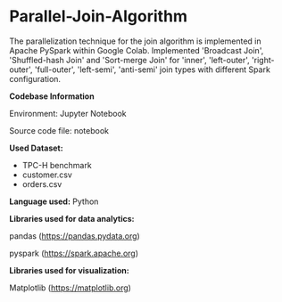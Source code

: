 # Parallel-Join-Algorithm

The parallelization technique for the join algorithm is implemented in Apache PySpark within Google Colab. Implemented 'Broadcast Join', 'Shuffled-hash Join' and 'Sort-merge Join' for 'inner', 'left-outer', 'right-outer', 'full-outer', 'left-semi', 'anti-semi' join types with different Spark configuration. 

**Codebase Information**

Environment: Jupyter Notebook

Source code file: notebook

**Used Dataset:**

* TPC-H benchmark 
* customer.csv
* orders.csv


**Language used:** Python

**Libraries used for data analytics:**

pandas (https://pandas.pydata.org)

pyspark (https://spark.apache.org)

**Libraries used for visualization:**

Matplotlib (https://matplotlib.org)
